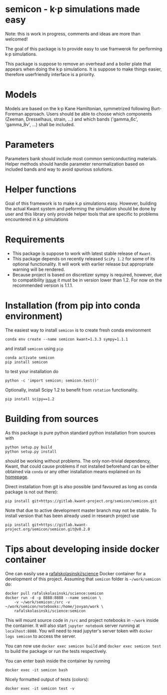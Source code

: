 # semicon - k·p simulations made easy

Note: this is work in progress, comments and ideas are more than welcomed!

The goal of this package is to provide easy to use framwerok for performing k·p simulations.

This package is suppose to remove an overhead and a boiler plate that appears when doing the k·p simulations.
It is suppose to make things easier, therefore userfriendly interface is a priority.


# Models

Models are based on the k·p Kane Hamiltonian, symmetrized following Burt-Foreman approach.
Users should be able to choose which components (Zeeman, Dresselhaus, strain, ...) and which bands ('gamma_6c', 'gamma_8v', ...) shall be included.


# Parameters

Parameters bank should include most common semiconducting materials.
Helper methods should handle parameter renormalization based on included bands and way to avoid spurious solutions.


# Helper functions

Goal of this framework is to make k.p simulations easy.
However, building the actual Kwant system and peforming the simulation should be done by user and this library only provide helper tools that are specific to problems encountered in k.p simulations


# Requirements

* This package is suppose to work with latest stable release of ``Kwant``.
* This package depends on recently released ``SciPy 1.2`` for some of its optional functionality. It will work with earlier release but appropriate warning will be rendered.
* Because project is based on discretizer sympy is required, however, due to compatibility [issue](https://gitlab.kwant-project.org/kwant/kwant/issues/225) it must be in version lower than 1.2. For now on the recommended version is 1.1.1.


# Installation (from pip into conda environment)
The easiest way to install ``semicon`` is to create fresh conda environment

    conda env create --name semicon kwant=1.3.3 sympy=1.1.1

and install ``semicon`` using ``pip``

    conda activate semicon
    pip install semicon


to test your installation do

    python -c 'import semicon; semicon.test()'


Optionally, install Scipy 1.2 to benefit from ``rotation`` functionality.

    pip install scipy==1.2



# Building from sources

As this package is pure python standard python installation from sources with
```
python setup.py build
python setup.py install
```
should be working without problems.
The only non-trivial dependency, Kwant, that could cause problems if not installed beforehand can be either obtained via ``conda`` or any other installation means explained on its [homepage](https://kwant-project.org/).

Direct installation from git is also possible (and favoured as long as conda
package is not out there):
```
pip install git+https://gitlab.kwant-project.org/semicon/semicon.git
```

Note that due to active development master branch may not be stable.
To install version that has been already used in research project use
```
pip install git+https://gitlab.kwant-project.org/semicon/semicon.git@v0.2.0
```


# Tips about developing inside docker container

One can easily use a [rafalskolasinski/science](https://github.com/RafalSkolasinski/science-docker)
Docker container for a development of this project.
Assuming that ``semicon`` folder is ``~/work/semicon`` do:
```
docker pull rafalskolasinski/science:semicon
docker run -d -p 8888:8888 --name semicon \
    -v ~/work/semicon:/src -v ~/work/semicon/notebooks:/home/jovyan/work \
    rafalskolasinski/science:semicon
```

This will mount source code in ``/src`` and project notebooks in ``~/work``
inside the containier. It will also start ``jupyter notebook`` server running
at ``localhost:8888``. You will need to read jupyter's server token with
``docker logs semicon`` to access the server.

You can now use ``docker exec semicon build`` and ``docker exec semicon test``
to build the package or run the tests respectively.

You can enter bash inside the container by running
```
docker exec -it semicon bash
```

Nicely formatted output of tests (colors):
```
docker exec -it semicon test -v
```
